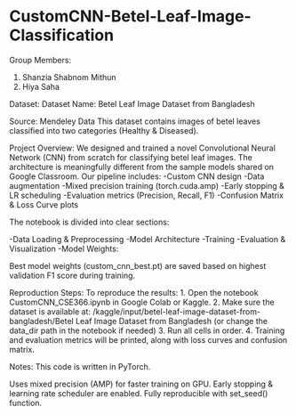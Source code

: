 # CustomCNN-Betel-Leaf-Image-Classification

Group Members:
1. Shanzia Shabnom Mithun
2. Hiya Saha

Dataset:
Dataset Name: Betel Leaf Image Dataset from Bangladesh

Source: Mendeley Data
This dataset contains images of betel leaves classified into two categories (Healthy & Diseased).

Project Overview:
We designed and trained a novel Convolutional Neural Network (CNN) from scratch for classifying betel leaf images.
The architecture is meaningfully different from the sample models shared on Google Classroom.
Our pipeline includes:
  -Custom CNN design
  -Data augmentation
  -Mixed precision training (torch.cuda.amp)
  -Early stopping & LR scheduling
  -Evaluation metrics (Precision, Recall, F1)
  -Confusion Matrix & Loss Curve plots

The notebook is divided into clear sections:

  -Data Loading & Preprocessing
  -Model Architecture
  -Training
  -Evaluation & Visualization
  -Model Weights:

Best model weights (custom_cnn_best.pt) are saved based on highest validation F1 score during training.

Reproduction Steps:
To reproduce the results:
1️. Open the notebook CustomCNN_CSE366.ipynb in Google Colab or Kaggle.
2️. Make sure the dataset is available at:
/kaggle/input/betel-leaf-image-dataset-from-bangladesh/Betel Leaf Image Dataset from Bangladesh
(or change the data_dir path in the notebook if needed)
3️. Run all cells in order.
4️. Training and evaluation metrics will be printed, along with loss curves and confusion matrix.

Notes:
This code is written in PyTorch.

Uses mixed precision (AMP) for faster training on GPU.
Early stopping & learning rate scheduler are enabled.
Fully reproducible with set_seed() function.
